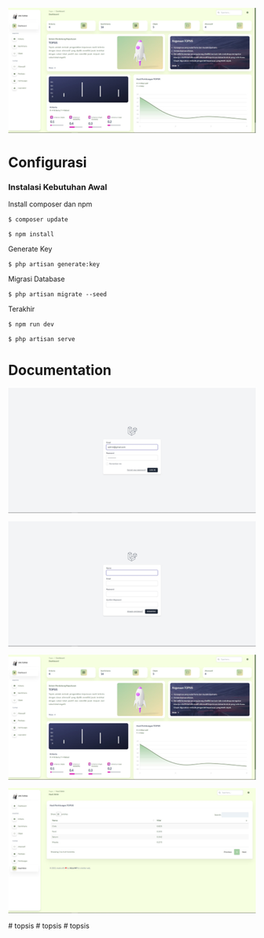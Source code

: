 <p align="center"><img src="public/img/dokumentasi/dashboard.jpg" alt="Laravel Logo"></p>

# Configurasi

### Instalasi Kebutuhan Awal
Install composer dan npm
```
$ composer update
```
```
$ npm install
```
Generate Key
```
$ php artisan generate:key
```
Migrasi Database
```
$ php artisan migrate --seed
```
Terakhir
```
$ npm run dev
```
```
$ php artisan serve
```

# Documentation
<p align="center"><img src="public/img/dokumentasi/login.jpg"></p>
<p align="center"><img src="public/img/dokumentasi/register.jpg"></p>
<p align="center"><img src="public/img/dokumentasi/dashboard.jpg"></p>
<p align="center"><img src="public/img/dokumentasi/hasil-akhir.jpg"></p>#   t o p s i s 
 
 #   t o p s i s 
 
 #   t o p s i s 
 
 
